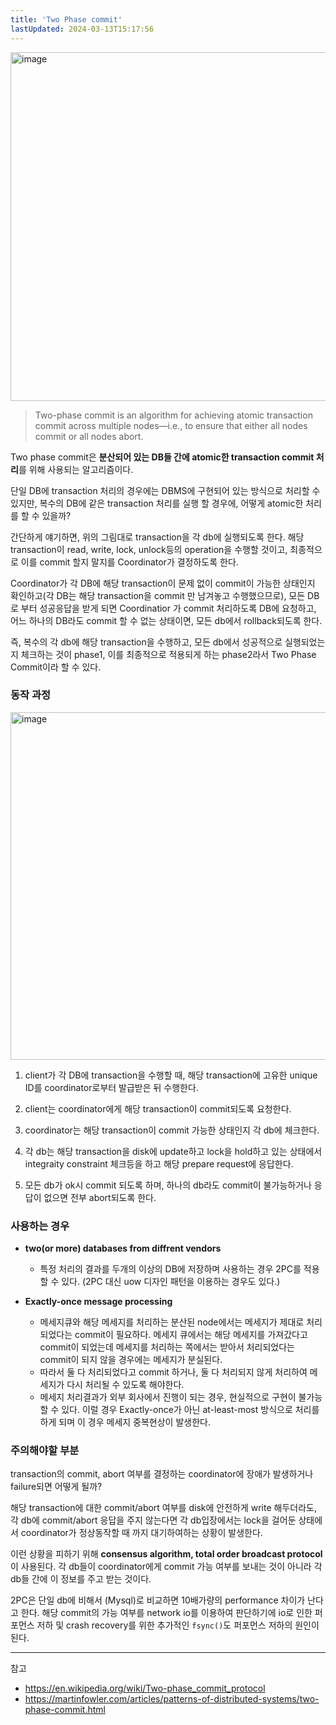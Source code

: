 ```yaml
---
title: 'Two Phase commit'
lastUpdated: 2024-03-13T15:17:56
---
```


<img width="558" alt="image" src="https://github.com/rlaisqls/TIL/assets/81006587/59cfc111-d6a4-40bb-ac68-4ebde4d33da4">

> Two-phase commit is an algorithm for achieving atomic transaction commit across multiple nodes—i.e., to ensure that either all nodes commit or all nodes abort.

Two phase commit은 **분산되어 있는 DB들 간에 atomic한 transaction commit 처리**를 위해 사용되는 알고리즘이다.

단일 DB에 transaction 처리의 경우에는 DBMS에 구현되어 있는 방식으로 처리할 수 있지만, 복수의 DB에 같은 transaction 처리를 실행 할 경우에, 어떻게 atomic한 처리를 할 수 있을까?

간단하게 얘기하면, 위의 그림대로 transaction을 각 db에 실행되도록 한다. 해당 transaction이 read, write, lock, unlock등의 operation을 수행할 것이고, 최종적으로 이를 commit 할지 말지를 Coordinator가 결정하도록 한다.

Coordinator가 각 DB에 해당 transaction이 문제 없이 commit이 가능한 상태인지 확인하고(각 DB는 해당 transaction을 commit 만 남겨놓고 수행했으므로), 모든 DB로 부터 성공응답을 받게 되면 Coordinatior 가 commit 처리하도록 DB에 요청하고, 어느 하나의 DB라도 commit 할 수 없는 상태이면, 모든 db에서 rollback되도록 한다.

즉, 복수의 각 db에 해당 transaction을 수행하고, 모든 db에서 성공적으로 실행되었는지 체크하는 것이 phase1, 이를 최종적으로 적용되게 하는 phase2라서 Two Phase Commit이라 할 수 있다.

### 동작 과정

<img width="556" alt="image" src="https://github.com/rlaisqls/TIL/assets/81006587/a6f88a96-a304-4baa-ba1e-12400abf2cc3">

1. client가 각 DB에 transaction을 수행할 때, 해당 transaction에 고유한 unique ID를 coordinator로부터 발급받은 뒤 수행한다.

2. client는 coordinator에게 해당 transaction이 commit되도록 요청한다.

3. coordinator는 해당 transaction이 commit 가능한 상태인지 각 db에 체크한다.

4. 각 db는 해당 transaction을 disk에 update하고 lock을 hold하고 있는 상태에서 integraity constraint 체크등을 하고 해당 prepare request에 응답한다.

5. 모든 db가 ok시 commit 되도록 하며, 하나의 db라도 commit이 불가능하거나 응답이 없으면 전부 abort되도록 한다.

### 사용하는 경우

- **two(or more) databases from diffrent vendors**
  - 특정 처리의 결과를 두개의 이상의 DB에 저장하며 사용하는 경우 2PC를 적용할 수 있다. (2PC 대신 uow 디자인 패턴을 이용하는 경우도 있다.)

- **Exactly-once message processing**
  - 메세지큐와 해당 메세지를 처리하는 분산된 node에서는 메세지가 제대로 처리되었다는 commit이 필요하다. 메세지 큐에서는 해당 메세지를 가져갔다고 commit이 되었는데 메세지를 처리하는 쪽에서는 받아서 처리되었다는 commit이 되지 않을 경우에는 메세지가 분실된다.
  - 따라서 둘 다 처리되었다고 commit 하거나, 둘 다 처리되지 않게 처리하여 메세지가 다시 처리될 수 있도록 해야한다.
  - 메세지 처리결과가 외부 회사에서 진행이 되는 경우, 현실적으로 구현이 불가능할 수 있다. 이럴 경우 Exactly-once가 아닌 at-least-most 방식으로 처리를 하게 되며 이 경우 메세지 중복현상이 발생한다.

### 주의해야할 부분

transaction의 commit, abort 여부를 결정하는 coordinator에 장애가 발생하거나 failure되면 어떻게 될까?

해당 transaction에 대한 commit/abort 여부를 disk에 안전하게 write 해두더라도, 각 db에 commit/abort 응답을 주지 않는다면 각 db입장에서는 lock을 걸어둔 상태에서 coordinator가 정상동작할 때 까지 대기하여하는 상황이 발생한다.

이런 상황을 피하기 위해 **consensus algorithm, total order broadcast protocol** 이 사용된다. 각 db들이 coordinator에게 commit 가능 여부를 보내는 것이 아니라 각 db들 간에 이 정보를 주고 받는 것이다.

2PC은 단일 db에 비해서 (Mysql)로 비교하면 10배가량의 performance 차이가 난다고 한다. 해당 commit의 가능 여부를 network io를 이용하여 판단하기에 io로 인한 퍼포먼스 저하 및 crash recovery를 위한 추가적인 `fsync()`도 퍼포먼스 저하의 원인이 된다.

---
참고
- https://en.wikipedia.org/wiki/Two-phase_commit_protocol
- https://martinfowler.com/articles/patterns-of-distributed-systems/two-phase-commit.html